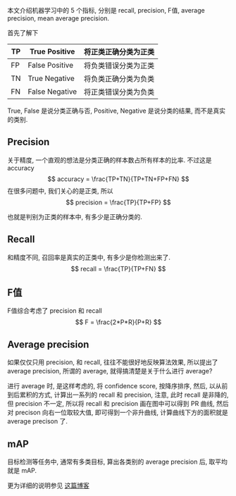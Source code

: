 本文介绍机器学习中的 5 个指标, 分别是 recall, precision, F值, average precision, mean average precision.





首先了解下

| TP   | True Positive  | 将正类正确分类为正类 |
| ---- | -------------- | -------------------- |
| FP   | False Positive | 将负类错误分类为正类 |
| TN   | True Negative  | 将负类正确分类为负类 |
| FN   | False Negative | 将正类错误分类为负类 |

True, False 是说分类正确与否, Positive, Negative 是说分类的结果, 而不是真实的类别.

## Precision

关于精度, 一个直观的想法是分类正确的样本数占所有样本的比率. 不过这是 accuracy
$$
accuracy = \frac{TP+TN}{TP+TN+FP+FN}
$$
在很多问题中, 我们关心的是正类, 所以
$$
precision = \frac{TP}{TP+FP}
$$

也就是判别为正类的样本中, 有多少是正确分类的.

## Recall

和精度不同, 召回率是真实的正类中, 有多少是你检测出来了.
$$
recall = \frac{TP}{TP+FN}
$$

## F值

F值综合考虑了 precision 和 recall
$$
F = \frac{2*P*R}{P+R}
$$

## Average precision

如果仅仅只用 precision, 和 recall, 往往不能很好地反映算法效果, 所以提出了average precision, 所谓的 average, 就得搞清楚是关于什么进行 average?

进行 average 时, 是这样考虑的, 将 confidence score, 按降序排序, 然后, 以从前到后累积的方式, 计算出一系列的 recall 和 precision, 注意, 此时 recall 是非降的, 但 precision 不一定, 所以将 recall 和 precision 画在图中可以得到 PR 曲线, 然后对 precison 向右一位取较大值, 即可得到一个非升曲线, 计算曲线下方的面积就是 average precison 了.

## mAP

目标检测等任务中, 通常有多类目标, 算出各类别的 average precision 后, 取平均就是 mAP.

更为详细的说明参见 [这篇博客](https://medium.com/@jonathan_hui/map-mean-average-precision-for-object-detection-45c121a31173)